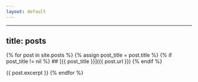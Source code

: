 ```yaml
---
layout: default
---
```

---
title: posts
---
{% for post in site.posts %}
  {% assign post_title = post.title %}
  {% if post_title != nil %}
    ## [{{ post_title }}]({{ post.url }})
  {% endif %}
  
  {{ post.excerpt }}
{% endfor %}
